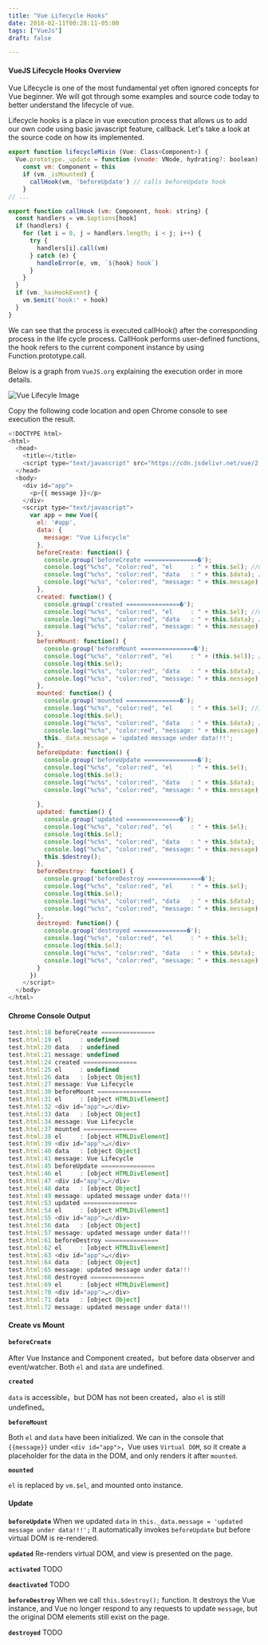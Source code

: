 ```yaml
---
title: "Vue Lifecycle Hooks"
date: 2018-02-11T00:28:11-05:00
tags: ["VueJs"]
draft: false

---
```


#### **VueJS Lifecycle Hooks Overview**

Vue Lifecycle is one of the most fundamental yet often ignored concepts for Vue beginner. We will got through some 
examples and source code today to better understand the lifecycle of vue. 

Lifecycle hooks is a place in vue execution process that allows us to add our own code using basic javascript
feature, callback. Let's take a look at the source code on how its implemented.


```javascript
export function lifecycleMixin (Vue: Class<Component>) {
  Vue.prototype._update = function (vnode: VNode, hydrating?: boolean) {
    const vm: Component = this
    if (vm._isMounted) {
      callHook(vm, 'beforeUpdate') // calls beforeUpdate hook
    }
// ...

export function callHook (vm: Component, hook: string) {
  const handlers = vm.$options[hook]
  if (handlers) {
    for (let i = 0, j = handlers.length; i < j; i++) {
      try {
        handlers[i].call(vm)
      } catch (e) {
        handleError(e, vm, `${hook} hook`)
      }
    }
  }
  if (vm._hasHookEvent) {
    vm.$emit('hook:' + hook)
  }
}
```

We can see that the process is executed callHook() after the corresponding process in the life cycle process. 
CallHook performs user-defined functions, the hook refers to the current component instance by 
using Function.prototype.call.

Below is a graph from `VueJS.org` explaining the execution order in more details.

![Vue Lifecyle Image](https://vuejs.org/images/lifecycle.png)


Copy the following code location and open Chrome console to see execution the result.
```javascript
<!DOCTYPE html>
<html>
  <head>
    <title></title>
    <script type="text/javascript" src="https://cdn.jsdelivr.net/vue/2.1.3/vue.js"></script>
  </head>
  <body>
    <div id="app">
      <p>{{ message }}</p>
    </div>
    <script type="text/javascript">
      var app = new Vue({
        el: '#app',
        data: {
          message: "Vue Lifecycle"
        },
        beforeCreate: function() {
          console.group('beforeCreate ===============�');
          console.log("%c%s", "color:red", "el     : " + this.$el); //undefined
          console.log("%c%s", "color:red", "data   : " + this.$data); //undefined 
          console.log("%c%s", "color:red", "message: " + this.message)
        },
        created: function() {
          console.group('created ===============�');
          console.log("%c%s", "color:red", "el     : " + this.$el); //undefined
          console.log("%c%s", "color:red", "data   : " + this.$data); //initalized 
          console.log("%c%s", "color:red", "message: " + this.message); //initalized
        },
        beforeMount: function() {
          console.group('beforeMount ===============�');
          console.log("%c%s", "color:red", "el     : " + (this.$el)); //initalized
          console.log(this.$el);
          console.log("%c%s", "color:red", "data   : " + this.$data); //initalized  
          console.log("%c%s", "color:red", "message: " + this.message); //initalized  
        },
        mounted: function() {
          console.group('mounted ===============�');
          console.log("%c%s", "color:red", "el     : " + this.$el); //initalized
          console.log(this.$el);
          console.log("%c%s", "color:red", "data   : " + this.$data); //initalized
          console.log("%c%s", "color:red", "message: " + this.message); //initalized 
          this._data.message = 'updated message under data!!!';
        },
        beforeUpdate: function() {
          console.group('beforeUpdate ===============�');
          console.log("%c%s", "color:red", "el     : " + this.$el);
          console.log(this.$el);
          console.log("%c%s", "color:red", "data   : " + this.$data);
          console.log("%c%s", "color:red", "message: " + this.message);
          
        },
        updated: function() {
          console.group('updated ===============�');
          console.log("%c%s", "color:red", "el     : " + this.$el);
          console.log(this.$el);
          console.log("%c%s", "color:red", "data   : " + this.$data);
          console.log("%c%s", "color:red", "message: " + this.message);
          this.$destroy();
        },
        beforeDestroy: function() {
          console.group('beforeDestroy ===============�');
          console.log("%c%s", "color:red", "el     : " + this.$el);
          console.log(this.$el);
          console.log("%c%s", "color:red", "data   : " + this.$data);
          console.log("%c%s", "color:red", "message: " + this.message);
        },
        destroyed: function() {
          console.group('destroyed ===============�');
          console.log("%c%s", "color:red", "el     : " + this.$el);
          console.log(this.$el);
          console.log("%c%s", "color:red", "data   : " + this.$data);
          console.log("%c%s", "color:red", "message: " + this.message)
        }
      })
    </script>
  </body>
</html>
```
#### **Chrome Console Output**
```javascript
test.html:18 beforeCreate ===============
test.html:19 el     : undefined
test.html:20 data   : undefined
test.html:21 message: undefined
test.html:24 created ===============
test.html:25 el     : undefined
test.html:26 data   : [object Object]
test.html:27 message: Vue Lifecycle
test.html:30 beforeMount ===============
test.html:31 el     : [object HTMLDivElement]
test.html:32 <div id=​"app">​…​</div>​
test.html:33 data   : [object Object]
test.html:34 message: Vue Lifecycle
test.html:37 mounted ===============
test.html:38 el     : [object HTMLDivElement]
test.html:39 <div id=​"app">​…​</div>​
test.html:40 data   : [object Object]
test.html:41 message: Vue Lifecycle
test.html:45 beforeUpdate ===============
test.html:46 el     : [object HTMLDivElement]
test.html:47 <div id=​"app">​…​</div>​
test.html:48 data   : [object Object]
test.html:49 message: updated message under data!!!
test.html:53 updated ===============
test.html:54 el     : [object HTMLDivElement]
test.html:55 <div id=​"app">​…​</div>​
test.html:56 data   : [object Object]
test.html:57 message: updated message under data!!!
test.html:61 beforeDestroy ===============
test.html:62 el     : [object HTMLDivElement]
test.html:63 <div id=​"app">​…​</div>​
test.html:64 data   : [object Object]
test.html:65 message: updated message under data!!!
test.html:68 destroyed ===============
test.html:69 el     : [object HTMLDivElement]
test.html:70 <div id=​"app">​…​</div>​
test.html:71 data   : [object Object]
test.html:72 message: updated message under data!!!
```

#### **Create vs Mount**

**`beforeCreate`**

After Vue Instance and Component created，but before data observer and event/watcher.
Both `el` and `data` are undefined.

**`created`**

`data` is accessible，but DOM has not been created，also `el` is still undefined。


**`beforeMount`**

Both `el` and `data` have been initialized. We can in the console that `{{message}}` under `<div id="app">`，Vue uses 
`Virtual DOM`, so it create a placeholder for the data in the DOM, and only renders it after `mounted`.

**`mounted`**

`el` is replaced by `vm.$el`, and mounted onto instance.

#### **Update**

**`beforeUpdate`**
When we updated `data` in `this._data.message = 'updated message under data!!!';` It automatically invokes
`beforeUpdate` but before virtual DOM is re-rendered.

**`updated`**
Re-renders virtual DOM, and view is presented on the page.

**`activated`**
TODO

**`deactivated`**
TODO

**`beforeDestroy`**
When we call `this.$destroy();` function. It destroys the Vue instance, and Vue no longer respond to any requests to 
update `message`, but the original DOM elements still exist on the page.


**`destroyed`**
TODO


